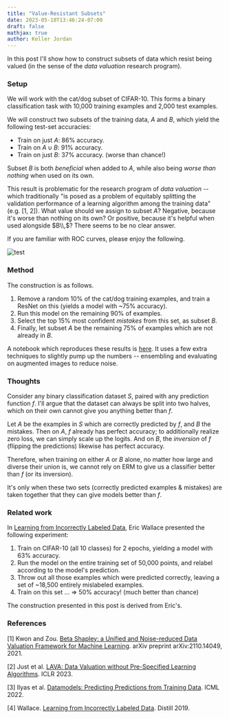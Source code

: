```yaml
---
title: "Value-Resistant Subsets"
date: 2023-05-10T13:46:24-07:00
draft: false
mathjax: true
author: Keller Jordan
---
```


In this post I'll show how to construct subsets of data which resist being valued (in the sense of the *data valuation* research program).

### Setup

We will work with the cat/dog subset of CIFAR-10.
This forms a binary classification task with 10,000 training examples and 2,000 test examples.

We will construct two subsets of the training data, $A$ and $B$, which yield the following test-set accuracies:
* Train on just $A$: 86% accuracy.
* Train on $A \cup B$: 91% accuracy.
* Train on just $B$: 37% accuracy. (worse than chance!)

Subset $B$ is both *beneficial* when added to $A$, while also being *worse than nothing* when used on its own.

This result is problematic for the research program of *data valuation* -- which traditionally "is posed as a problem of equitably splitting the validation performance of a learning algorithm among the training data" (e.g. [1, 2]).
What value should we assign to subset $A$? Negative, because it's worse than nothing on its own?
Or positive, because it's helpful when used alongside $B\\,$? There seems to be no clear answer.

If you are familiar with ROC curves, please enjoy the following.

![test](/images/strange_subsets.png)

### Method

The construction is as follows.

1. Remove a random 10% of the cat/dog training examples, and train a ResNet on this (yields a model with ~75% accuracy).
2. Run this model on the remaining 90% of examples.
3. Select the top 15% most confident *mistakes* from this set, as subset $B$.
4. Finally, let subset $A$ be the remaining 75% of examples which are not already in $B$.

A notebook which reproduces these results is [here](https://github.com/KellerJordan/Inverse-Subset).
It uses a few extra techniques to slightly pump up the numbers -- ensembling and evaluating on augmented images to reduce noise.

### Thoughts

Consider any binary classification dataset $S$, paired with any prediction function $f$.
I'll argue that the dataset can always be split into two halves, which on their own cannot give you anything better than $f$.

Let $A$ be the examples in $S$ which are correctly predicted by $f$, and $B$ the mistakes.
Then on $A$, $f$ already has perfect accuracy; to additionally realize zero loss, we can simply scale up the logits.
And on $B$, the *inversion* of $f$ (flipping the predictions) likewise has perfect accuracy.

Therefore, when training on either $A$ or $B$ alone, no matter how large and diverse their union is, we cannot rely on ERM to give us a classifier better than $f$ (or its inversion).

It's only when these two sets (correctly predicted examples & mistakes) are taken together that they can give models better than $f$.

### Related work

In [Learning from Incorrectly Labeled Data](https://distill.pub/2019/advex-bugs-discussion/response-6/), Eric Wallace presented the following experiment:
1. Train on CIFAR-10 (all 10 classes) for 2 epochs, yielding a model with 63% accuracy.
2. Run the model on the entire training set of 50,000 points, and relabel according to the model's prediction.
3. Throw out all those examples which were predicted correctly, leaving a set of ~18,500 entirely mislabeled examples.
4. Train on this set ... => 50% accuracy! (much better than chance)

The construction presented in this post is derived from Eric's.

### References

[1] Kwon and Zou. [Beta Shapley: a Unified and Noise-reduced Data Valuation Framework for Machine Learning](https://arxiv.org/abs/2110.14049). arXiv preprint arXiv:2110.14049, 2021.

[2] Just et al. [LAVA: Data Valuation without Pre-Specified Learning Algorithms](https://arxiv.org/abs/2305.00054). ICLR 2023.

[3] Ilyas et al. [Datamodels: Predicting Predictions from Training Data](https://arxiv.org/abs/2202.00622). ICML 2022.

[4] Wallace. [Learning from Incorrectly Labeled Data](https://distill.pub/2019/advex-bugs-discussion/response-6/). Distill 2019.

